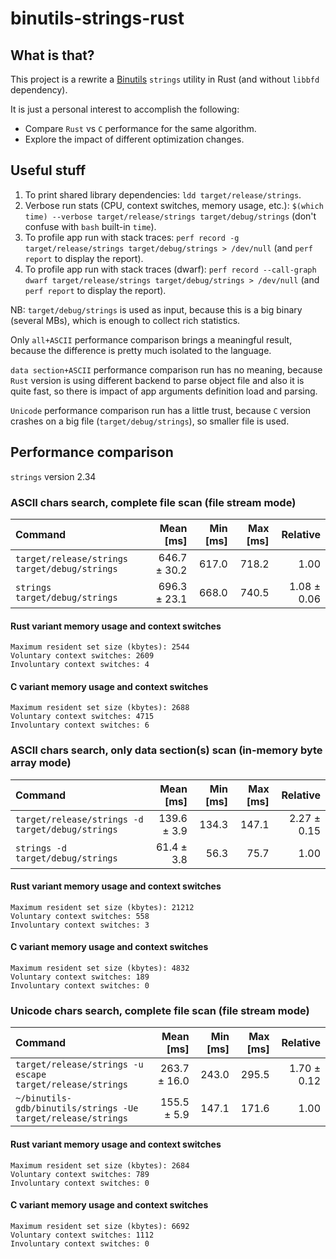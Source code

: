 # binutils-strings-rust

## What is that?

This project is a rewrite a [Binutils](https://www.gnu.org/software/binutils/) `strings` utility in Rust (and without `libbfd` dependency).

It is just a personal interest to accomplish the following:

* Compare `Rust` vs `C` performance for the same algorithm.
* Explore the impact of different optimization changes.

## Useful stuff

1. To print shared library dependencies: `ldd target/release/strings`.
2. Verbose run stats (CPU, context switches, memory usage, etc.): `$(which time) --verbose target/release/strings target/debug/strings` (don't confuse with `bash` built-in `time`).
3. To profile app run with stack traces: `perf record -g target/release/strings target/debug/strings > /dev/null` (and `perf report` to display the report).
4. To profile app run with stack traces (dwarf): `perf record --call-graph dwarf target/release/strings target/debug/strings > /dev/null` (and `perf report` to display the report).


NB: `target/debug/strings` is used as input, because this is a big binary (several MBs), which is enough to collect rich statistics.

Only `all+ASCII` performance comparison brings a meaningful result, because the difference is pretty much isolated to the language.

`data section+ASCII` performance comparison run has no meaning, because `Rust` version is using different backend to parse object file and also it is quite fast, so there is impact of app arguments definition load and parsing.

`Unicode` performance comparison run has a little trust, because `C` version crashes on a big file (`target/debug/strings`), so smaller file is used.

## Performance comparison

`strings` version 2.34

### ASCII chars search, complete file scan (file stream mode)

| Command | Mean [ms] | Min [ms] | Max [ms] | Relative |
|:---|---:|---:|---:|---:|
| `target/release/strings target/debug/strings` | 646.7 ± 30.2 | 617.0 | 718.2 | 1.00 |
| `strings target/debug/strings` | 696.3 ± 23.1 | 668.0 | 740.5 | 1.08 ± 0.06 |

#### Rust variant memory usage and context switches

	Maximum resident set size (kbytes): 2544
	Voluntary context switches: 2609
	Involuntary context switches: 4

#### C variant memory usage and context switches

	Maximum resident set size (kbytes): 2688
	Voluntary context switches: 4715
	Involuntary context switches: 6

### ASCII chars search, only data section(s) scan (in-memory byte array mode)

| Command | Mean [ms] | Min [ms] | Max [ms] | Relative |
|:---|---:|---:|---:|---:|
| `target/release/strings -d target/debug/strings` | 139.6 ± 3.9 | 134.3 | 147.1 | 2.27 ± 0.15 |
| `strings -d target/debug/strings` | 61.4 ± 3.8 | 56.3 | 75.7 | 1.00 |

#### Rust variant memory usage and context switches

	Maximum resident set size (kbytes): 21212
	Voluntary context switches: 558
	Involuntary context switches: 3

#### C variant memory usage and context switches

	Maximum resident set size (kbytes): 4832
	Voluntary context switches: 189
	Involuntary context switches: 0

### Unicode chars search, complete file scan (file stream mode)

| Command | Mean [ms] | Min [ms] | Max [ms] | Relative |
|:---|---:|---:|---:|---:|
| `target/release/strings -u escape target/release/strings` | 263.7 ± 16.0 | 243.0 | 295.5 | 1.70 ± 0.12 |
| `~/binutils-gdb/binutils/strings -Ue target/release/strings` | 155.5 ± 5.9 | 147.1 | 171.6 | 1.00 |

#### Rust variant memory usage and context switches

	Maximum resident set size (kbytes): 2684
	Voluntary context switches: 789
	Involuntary context switches: 0

#### C variant memory usage and context switches

	Maximum resident set size (kbytes): 6692
	Voluntary context switches: 1112
	Involuntary context switches: 0

